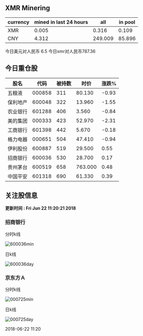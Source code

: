 ## XMR Minering

|currency|mined in last 24 hours|all|in pool|
|---|---|---|---|
|XMR|0.005|0.316|0.109|
|CNY|4.312|249.009|85.896|

今日美元对人民币 6.5	今日xmr对人民币787.36


## 今日重仓股 

|股名|代码|被持数|时价|涨跌%|
|---|---|---|---|---|
|五粮液|000858|311|80.130|-0.93|
|保利地产|600048|322|13.960|-1.55|
|农业银行|601288|406|3.560|-0.84|
|美的集团|000333|423|52.970|-2.31|
|工商银行|601398|442|5.670|-0.18|
|格力电器|000651|504|47.410|-0.94|
|伊利股份|600887|519|29.500|0.55|
|招商银行|600036|530|28.700|0.17|
|贵州茅台|600519|658|763.000|0.48|
|中国平安|601318|690|61.330|0.39|

## 关注股信息
**更新时间 : Fri Jun 22 11:20:21 2018**
### 招商银行 
分时k线

![600036min](http://image.sinajs.cn/newchart/min/n/sh600036.gif)

日k线

![600036day](http://image.sinajs.cn/newchart/daily/n/sh600036.gif)

### 京东方Ａ 
分时k线

![000725min](http://image.sinajs.cn/newchart/min/n/sz000725.gif)

日k线

![000725day](http://image.sinajs.cn/newchart/daily/n/sz000725.gif)

2018-06-22 11:20
